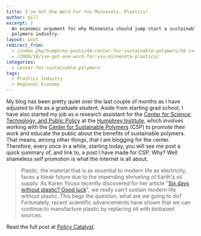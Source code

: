 ```yaml
---
title: I've Got One Word For You Minnesota, Plastics!
author: bill
excerpt: |
  An economic argument for why Minnesota should jump start a sustainable
  polymers industry.
layout: post
redirect_from:
  - /index.php/humphrey-posts/44-center-for-sustainable-polymers/58-ive-got-one-word-for-you-minnesota-plastics
  - /2009/10/ive-got-one-word-for-you-minnesota-plastics/
categories:
  - center-for-sustainable-polymers
tags:
  - Plastics Industry
  - Regional Economy
---
```

My blog has been pretty quiet over the last couple of months as I have adjusted
to life as a graduate student. Aside from starting grad school, I have also
started my job as a research assistant for the
[Center for Science, Technology, and Public Policy][1] at the
[Humphrey Institute][2], which involves working with the
[Center for Sustainable Polymers][3] (CSP) to promote their work and educate
the public about the benefits of sustainable polymers. That means, among other
things, that I am blogging for the center. Therefore, every once in a while,
starting today, you will see me post a quick summary of, and link to, a post I
have made for CSP. Why? Well shameless self promotion is what the Internet is
all about.

> Plastic, the material that is as essential to modern life as electricity,
> faces a bleak future due to the impending shriveling of Earth's oil supply.
> As Karen Youso recently discovered for her article
> "[Six days without plastic? Good luck][4]", we really can't sustain modern
> life without plastic. This begs the question, what are we going to do?
> Fortunately, recent scientific advancements have shown that we can continue
> to manufacture plastic by replacing oil with biobased sources.

Read the full post at [Policy Catalyst][5].

 [1]: http://www.hhh.umn.edu/centers/stpp/index.php
 [2]: http://www.hhh.umn.edu/index.php
 [3]: http://www.chem.umn.edu/csp/
 [4]: http://www.startribune.com/lifestyle/59033887.html?elr=KArks8ch3EiaiUech3EiaiUiD3aPc:_Yyc:aUHDYaGEP7eyckcUr
 [5]: http://blog.lib.umn.edu/cstpp/policycatalyst/2009/10/ive_got_one_word_for_you_minne.php

